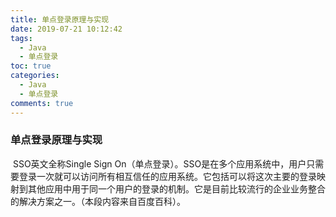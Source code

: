 ```yaml
---
title: 单点登录原理与实现
date: 2019-07-21 10:12:42
tags:
  - Java
  - 单点登录
toc: true
categories:
  - Java
  - 单点登录
comments: true
---
```


### 单点登录原理与实现

​	SSO英文全称Single Sign On（单点登录）。SSO是在多个应用系统中，用户只需要登录一次就可以访问所有相互信任的应用系统。它包括可以将这次主要的登录映射到其他应用中用于同一个用户的登录的机制。它是目前比较流行的企业业务整合的解决方案之一。（本段内容来自百度百科）。

<!--more-->